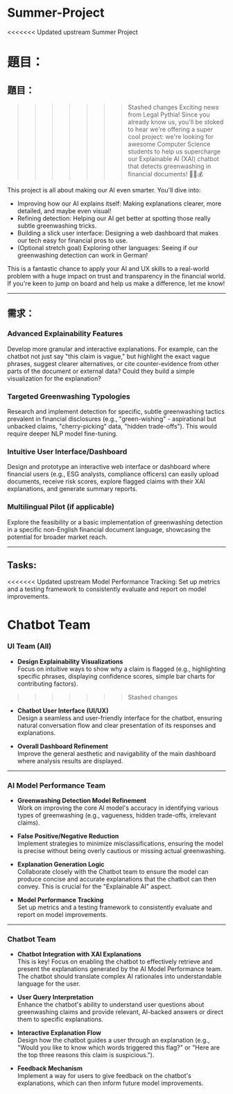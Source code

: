 # Summer-Project
<<<<<<< Updated upstream
Summer Project

題目：
=======

## 題目：

>>>>>>> Stashed changes
Exciting news from Legal Pythia! Since you already know us, you'll be stoked to hear we're offering a super cool project: we're looking for awesome Computer Science students to help us supercharge our Explainable AI (XAI) chatbot that detects greenwashing in financial documents! 🤖🌿💰

This project is all about making our AI even smarter. You'll dive into:

- Improving how our AI explains itself: Making explanations clearer, more detailed, and maybe even visual!
- Refining detection: Helping our AI get better at spotting those really subtle greenwashing tricks.
- Building a slick user interface: Designing a web dashboard that makes our tech easy for financial pros to use.
- (Optional stretch goal) Exploring other languages: Seeing if our greenwashing detection can work in German!

This is a fantastic chance to apply your AI and UX skills to a real-world problem with a huge impact on trust and transparency in the financial world. If you're keen to jump on board and help us make a difference, let me know!

---

## 需求：

### Advanced Explainability Features

Develop more granular and interactive explanations. For example, can the chatbot not just say "this claim is vague," but highlight the exact vague phrases, suggest clearer alternatives, or cite counter-evidence from other parts of the document or external data? Could they build a simple visualization for the explanation?

### Targeted Greenwashing Typologies

Research and implement detection for specific, subtle greenwashing tactics prevalent in financial disclosures (e.g., "green-wishing" - aspirational but unbacked claims, "cherry-picking" data, "hidden trade-offs"). This would require deeper NLP model fine-tuning.

### Intuitive User Interface/Dashboard

Design and prototype an interactive web interface or dashboard where financial users (e.g., ESG analysts, compliance officers) can easily upload documents, receive risk scores, explore flagged claims with their XAI explanations, and generate summary reports.

### Multilingual Pilot (if applicable)

Explore the feasibility or a basic implementation of greenwashing detection in a specific non-English financial document language, showcasing the potential for broader market reach.

---

## Tasks:

<<<<<<< Updated upstream
Model Performance Tracking: Set up metrics and a testing framework to consistently evaluate and report on model improvements.
 
Chatbot Team
=======
### UI Team (All)

- **Design Explainability Visualizations**  
  Focus on intuitive ways to show why a claim is flagged (e.g., highlighting specific phrases, displaying confidence scores, simple bar charts for contributing factors).
>>>>>>> Stashed changes

- **Chatbot User Interface (UI/UX)**  
  Design a seamless and user-friendly interface for the chatbot, ensuring natural conversation flow and clear presentation of its responses and explanations.

- **Overall Dashboard Refinement**  
  Improve the general aesthetic and navigability of the main dashboard where analysis results are displayed.

---

### AI Model Performance Team

- **Greenwashing Detection Model Refinement**  
  Work on improving the core AI model's accuracy in identifying various types of greenwashing (e.g., vagueness, hidden trade-offs, irrelevant claims).

- **False Positive/Negative Reduction**  
  Implement strategies to minimize misclassifications, ensuring the model is precise without being overly cautious or missing actual greenwashing.

- **Explanation Generation Logic**  
  Collaborate closely with the Chatbot team to ensure the model can produce concise and accurate explanations that the chatbot can then convey. This is crucial for the "Explainable AI" aspect.

- **Model Performance Tracking**  
  Set up metrics and a testing framework to consistently evaluate and report on model improvements.

---

### Chatbot Team

- **Chatbot Integration with XAI Explanations**  
  This is key! Focus on enabling the chatbot to effectively retrieve and present the explanations generated by the AI Model Performance team. The chatbot should translate complex AI rationales into understandable language for the user.

- **User Query Interpretation**  
  Enhance the chatbot's ability to understand user questions about greenwashing claims and provide relevant, AI-backed answers or direct them to specific explanations.

- **Interactive Explanation Flow**  
  Design how the chatbot guides a user through an explanation (e.g., "Would you like to know which words triggered this flag?" or "Here are the top three reasons this claim is suspicious.").

- **Feedback Mechanism**  
  Implement a way for users to give feedback on the chatbot's explanations, which can then inform future model improvements.
